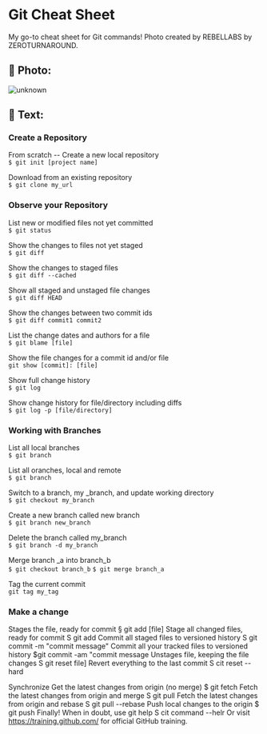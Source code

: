 # Git Cheat Sheet
My go-to cheat sheet for Git commands! Photo created by REBELLABS by ZEROTURNAROUND.

## 📸 Photo:

![unknown](https://user-images.githubusercontent.com/58148243/172987445-00ecdebf-bea7-4fb4-a0a5-2fb49029015f.jpeg)

## 💭 Text:

### Create a Repository

From scratch -- Create a new local repository
<br>
```$ git init [project name]```

Download from an existing repository
<br>
```$ git clone my_url```

### Observe your Repository
List new or modified files not yet committed
<br>
```$ git status```

Show the changes to files not yet staged
<br>
```$ git diff```

Show the changes to staged files
<br>
```$ git diff --cached```

Show all staged and unstaged file changes
<br>
```$ git diff HEAD```

Show the changes between two commit ids
<br>
```$ git diff commit1 commit2```

List the change dates and authors for a file
<br>
```$ git blame [file]```

Show the file changes for a commit id and/or file
<br>
```git show [commit]: [file]```

Show full change history
<br>
```$ git log```

Show change history for file/directory including diffs
<br>
```$ git log -p [file/directory]```

### Working with Branches
List all local branches
<br>
```$ git branch```

List all oranches, local and remote
<br>
```$ git branch```

Switch to a branch, my _branch, and update working directory
<br>
```$ git checkout my_branch```

Create a new branch called new branch
<br>
```$ git branch new_branch```

Delete the branch called my_branch
<br>
```$ git branch -d my_branch```

Merge branch _a into branch_b
<br>
```$ git checkout branch_b```
```$ git merge branch_a```

Tag the current commit
<br>
```git tag my_tag```

### Make a change
Stages the file, ready for commit
§ git add [file]
Stage all changed files, ready for commit
S git add
Commit all staged files to versioned history
S git commit -m
"commit message"
Commit all your tracked files to
versioned history
$git commit -am
"commit message
Unstages file, keeping the file changes
S git reset file]
Revert everything to the last commit
S cit reset --hard

Synchronize
Get the latest changes from origin
(no merge)
$ git fetch
Fetch the latest changes from origin
and merge
S git pull
Fetch the latest changes from origin
and rebase
S git pull --rebase
Push local changes to the origin
$ git push
Finally!
When in doubt, use git help
S cit command --helr
Or visit https://training.github.com/
for official GitHub training.
